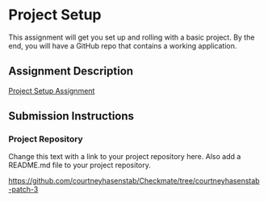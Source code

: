 # Project Setup
This assignment will get you set up and rolling with a basic project. By the end, you will have a GitHub repo that contains a working application.

## Assignment Description
[Project Setup Assignment](https://education.launchcode.org/liftoff/assignments/project-setup/)

## Submission Instructions

### Project Repository
Change this text with a link to your project repository here. Also add a README.md file to your project repository.

https://github.com/courtneyhasenstab/Checkmate/tree/courtneyhasenstab-patch-3
